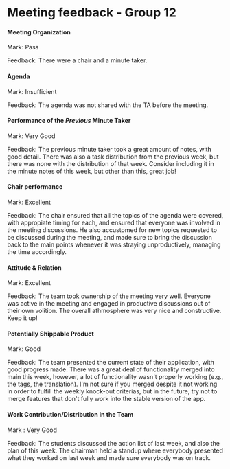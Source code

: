 # Meeting feedback - Group 12


#### Meeting Organization

Mark: Pass

Feedback: There were a chair and a minute taker.


#### Agenda 

Mark: Insufficient

Feedback: The agenda was not shared with the TA before the meeting.


#### Performance of the *Previous* Minute Taker

Mark: Very Good

Feedback: The previous minute taker took a great amount of notes, with good detail. There was also a task distribution from the previous week, but there was none with the distribution of that week. Consider including it in the minute notes of this week, but other than this, great job!


#### Chair performance

Mark: Excellent

Feedback: The chair ensured that all the topics of the agenda were covered, with appropiate timing for each, and ensured that everyone was involved in the meeting discussions. He also accustomed for new topics requested to be discussed during the meeting, and made sure to bring the discussion back to the main points whenever it was straying unproductively, managing the time accordingly.


#### Attitude & Relation

Mark: Excellent

Feedback: The team took ownership of the meeting very well. Everyone was active in the meeting and engaged in productive discussions out of their own volition. The overall athmosphere was very nice and constructive. Keep it up!


#### Potentially Shippable Product

Mark: Good

Feedback: The team presented the current state of their application, with good progress made. There was a great deal of functionality merged into main this week, however, a lot of functionality wasn't properly working (e.g., the tags, the translation). I'm not sure if you merged despite it not working in order to fulfill the weekly knock-out criterias, but in the future, try not to merge features that don't fully work into the stable version of the app.


#### Work Contribution/Distribution in the Team

Mark : Very Good

Feedback: The students discussed the action list of last week, and also the plan of this week. The chairman held a standup where everybody presented what they worked on last week and made sure everybody was on track.




